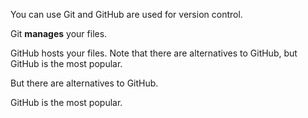 You can use Git and GitHub are used for version control. 

Git **manages** your files. 

GitHub hosts your files. Note that there are alternatives to GitHub, but GitHub is the most popular. 

But there are alternatives to GitHub.

GitHub is the most popular. 
